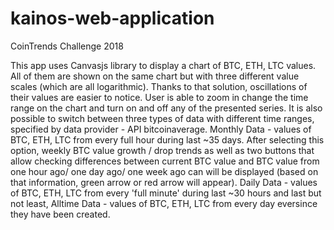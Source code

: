 # kainos-web-application
CoinTrends Challenge 2018

This app uses Canvasjs library to display a chart of BTC, ETH, LTC values. All of them are shown on the same chart but with three different value scales (which are all logarithmic). Thanks to that solution, oscillations of their values are easier to notice. User is able to zoom in change the time range on the chart and turn on and off any of the presented series. It is also possible to switch between three types of data with different time ranges, specified by data provider - API bitcoinaverage. Monthly Data - values of BTC, ETH, LTC from every full hour during last ~35 days. After selecting this option, weekly BTC value growth / drop trends as well as two buttons that allow checking differences between current BTC value and BTC value from  one hour ago/ one day ago/ one week ago can will be displayed (based on that information, green arrow or red arrow will appear). Daily Data - values of BTC, ETH, LTC from every 'full minute' during last ~30 hours and last but not least, Alltime Data - values of BTC, ETH, LTC from every day eversince they have been created.
